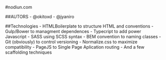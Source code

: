 #nodiun.com

##AUTORS
    - @okitoxd
    - @jyaniro

##Technologies
    - HTMLBoilerplate to structure HTML and conventions
    - Gulp/Bower to managment dependences
    - Typecript to add power Javascript
    - SASS using SCSS syntax
    - BEM convention to naming classes
    - Git (obviously) to control versioning
    - Normalize.css to maximize compatibility
    - PageJS to Single Page Aplication routing
    - And a few scaffolding techniques